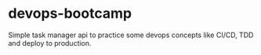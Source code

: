 # devops-bootcamp
Simple task manager api to practice some devops concepts like CI/CD, TDD and deploy to production.

